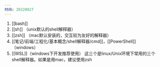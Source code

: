 ```yaml
---
时间: 20220827
---
```


1. [[bash]]
2. [[sh]] （unix默认的shell解释器）
3. [[zsh]] （mac默认安装的，交互较为友好的解释器）
4. [[笔记/前端/工程化/基本概念/shell解释器/cmd]]，[[PowerShell]]（windows）
5. [[WSL]]（windows下开发推荐使用）
这三个是linux/Unix环境下常用的三个shell解释器。如果是用mac，建议使用zsh
 
